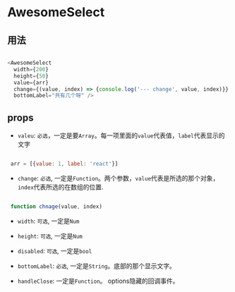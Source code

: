 # AwesomeSelect

## 用法

 ```javascript

 <AwesomeSelect
   width={200}
   height={50}
   value={arr}
   change={(value, index) => {console.log('--- change', value, index)}}
   bottomLabel="共有几个呀" />

 ```

## props

  - `valeu`: `必选`，一定是要`Array`。每一项里面的`value`代表值，`label`代表显示的文字

  ```javascript
 
   arr = [{value: 1, label: 'react'}]
 
  ```


  - `change`: `必选`, 一定是`Function`。两个参数，`value`代表是所选的那个对象，`index`代表所选的在数组的位置.

  ```javascript

   function chnage(value, index)

  ```
  

  - `width`: `可选`, 一定是`Num`
 
  - `height`: `可选`, 一定是`Num`
 
  - `disabled`: `可选`, 一定是`bool`
 
  - `bottomLabel`: `必选`, 一定是`String`。底部的那个显示文字。
 
  - `handleClose`: 一定是`Function`。 options隐藏的回调事件。
